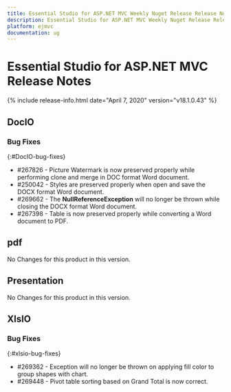 ```yaml
---
title: Essential Studio for ASP.NET MVC Weekly Nuget Release Release Notes  
description: Essential Studio for ASP.NET MVC Weekly Nuget Release Release Notes  
platform: ejmvc
documentation: ug
---
```


# Essential Studio for ASP.NET MVC  Release Notes  

{% include release-info.html date="April 7, 2020"  version="v18.1.0.43" %} 






## DocIO

### Bug Fixes
{:#DocIO-bug-fixes}

* \#267826 - Picture Watermark is now preserved properly while performing clone and merge in DOC format Word document.
* \#250042 - Styles are preserved properly when open and save the DOCX format Word document.
* \#269662 - The **NullReferenceException** will no longer be thrown while closing the DOCX format Word document.
* \#267398 - Table is now preserved properly while converting a Word document to PDF.


## pdf

No Changes for this product in this version.

[//]: # "Delete the contents of this file while new content is added."

## Presentation

No Changes for this product in this version.

[//]: # "Delete the contents of this file while new content is added."

## XlsIO

### Bug Fixes
{:#xlsio-bug-fixes}

* \#269362 - Exception will no longer be thrown on applying fill color to group shapes with chart.
* \#269448 - Pivot table sorting based on Grand Total is now correct.
